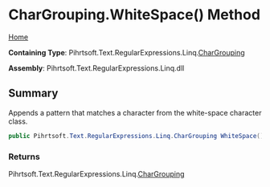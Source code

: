 # CharGrouping\.WhiteSpace\(\) Method

[Home](../../../../../../README.md)

**Containing Type**: Pihrtsoft\.Text\.RegularExpressions\.Linq\.[CharGrouping](../README.md)

**Assembly**: Pihrtsoft\.Text\.RegularExpressions\.Linq\.dll

## Summary

Appends a pattern that matches a character from the white\-space character class\.

```csharp
public Pihrtsoft.Text.RegularExpressions.Linq.CharGrouping WhiteSpace()
```

### Returns

Pihrtsoft\.Text\.RegularExpressions\.Linq\.[CharGrouping](../README.md)

